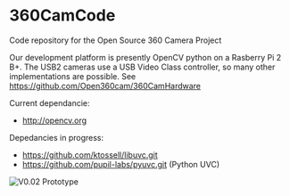 # 360CamCode
Code repository for the Open Source 360 Camera Project

Our development platform is presently OpenCV python on a Rasberry Pi 2 B+. The USB2 cameras use a USB Video Class controller, so many other implementations are possible. See https://github.com/Open360cam/360CamHardware

Current dependancie:

* http://opencv.org
 
Depedancies in progress:
* https://github.com/ktossell/libuvc.git
* https://github.com/pupil-labs/pyuvc.git  (Python UVC)

![V0.02 Prototype](http://i.imgur.com/UVtXb0tm.jpg?1)
